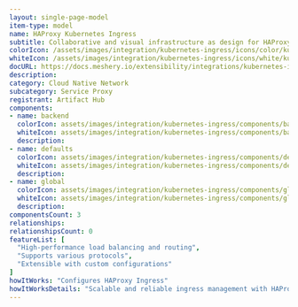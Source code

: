 ```yaml
---
layout: single-page-model
item-type: model
name: HAProxy Kubernetes Ingress
subtitle: Collaborative and visual infrastructure as design for HAProxy Kubernetes Ingress
colorIcon: /assets/images/integration/kubernetes-ingress/icons/color/kubernetes-ingress-color.svg
whiteIcon: /assets/images/integration/kubernetes-ingress/icons/white/kubernetes-ingress-white.svg
docURL: https://docs.meshery.io/extensibility/integrations/kubernetes-ingress
description: 
category: Cloud Native Network
subcategory: Service Proxy
registrant: Artifact Hub
components: 
- name: backend
  colorIcon: assets/images/integration/kubernetes-ingress/components/backend/icons/color/backend-color.svg
  whiteIcon: assets/images/integration/kubernetes-ingress/components/backend/icons/white/backend-white.svg
  description: 
- name: defaults
  colorIcon: assets/images/integration/kubernetes-ingress/components/defaults/icons/color/defaults-color.svg
  whiteIcon: assets/images/integration/kubernetes-ingress/components/defaults/icons/white/defaults-white.svg
  description: 
- name: global
  colorIcon: assets/images/integration/kubernetes-ingress/components/global/icons/color/global-color.svg
  whiteIcon: assets/images/integration/kubernetes-ingress/components/global/icons/white/global-white.svg
  description: 
componentsCount: 3
relationships: 
relationshipsCount: 0
featureList: [
  "High-performance load balancing and routing",
  "Supports various protocols",
  "Extensible with custom configurations"
]
howItWorks: "Configures HAProxy Ingress"
howItWorksDetails: "Scalable and reliable ingress management with HAProxy in Kubernetes"
---
```

